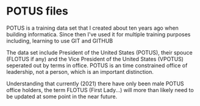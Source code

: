 # POTUS files
POTUS is a training data set that I created about ten years ago when building informatica. Since then I've used it for multiple training purposes including, learning to use GIT and GITHUB

The data set include President of the United States (POTUS), their spouce (FLOTUS if any) and the Vice President of the United States (VPOTUS) seperated out by terms in office. POTUS is an time constrained office of leadership, not a person, which is an important distinction.

Understanding that currently (2021) there have only been male POTUS office holders, the term FLOTUS (First Lady...) will more than likely need to be updated at some point in the near future.
